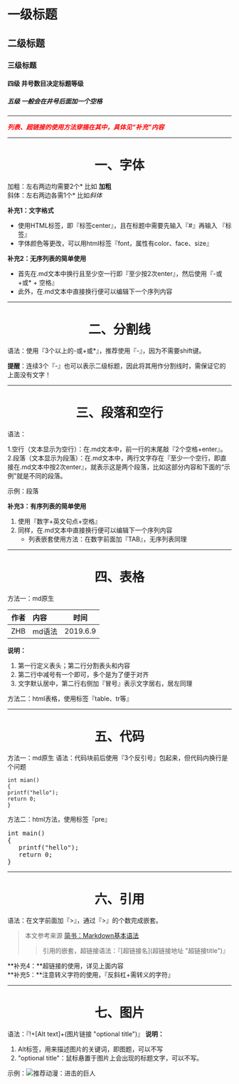 # 一级标题
## 二级标题
### 三级标题
#### 四级 井号数目决定标题等级
##### 五级 一般会在井号后面加一个空格

------------------------------------------------------
<font color=red>***列表、超链接的使用方法穿插在其中，具体见“补充”内容***</font>

------------------------------------------------------
# <center>一、字体</center>
加粗：左右两边均需要2个* 比如 **加粗**  
斜体：左右两边各需1个* 比如*斜体*  

**补充1：文字格式**  

- 使用HTML标签，即『标签center』，且在标题中需要先输入『#』再输入 『标签』
- 字体颜色等更改，可以用html标签『font，属性有color、face、size』

**补充2：无序列表的简单使用**  
  
- 首先在.md文本中换行且至少空一行即『至少按2次enter』，然后使用『-或+或* + 空格』
- 此外，在.md文本中直接换行便可以编辑下一个序列内容  

------------------------------------------------------
# <center>二、分割线</center>
语法：使用『3个以上的-或+或*』，推荐使用『-』，因为不需要shift键。

**提醒**：连续3个『-』也可以表示二级标题，因此将其用作分割线时，需保证它的上面没有文字！

--------------------------------------------------------
# <center>三、段落和空行</center>
语法：

1.空行（文本显示为空行）：在.md文本中，前一行的末尾敲『2个空格+enter』。  
2.段落（文本显示为段落）：在.md文本中，两行文字存在『至少一个空行，即直接在.md文本中按2次enter』，就表示这是两个段落，比如这部分内容和下面的“示例"就是不同的段落。

示例：段落

**补充3：有序列表的简单使用**

1. 使用『数字+英文句点+空格』
2. 同样，在.md文本中直接换行便可以编辑下一个序列内容
	- 列表嵌套使用方法：在数字前面加『TAB』，无序列表同理

---------------------------------------------------------
# <center>四、表格</center>
方法一：md原生

|作者|内容|时间 
|--:|:-----|--- 
|ZHB|md语法|2019.6.9

**说明：**

1. 第一行定义表头；第二行分割表头和内容
2. 第二行中减号有一个即可，多个是为了便于对齐
3. 文字默认居中，第二行右侧加『冒号』表示文字居右，居左同理

方法二：html表格，使用标签『table、tr等』

---------------------------------------------------------
# <center>五、代码</center>
方法一：md原生
语法：代码块前后使用『3个反引号』包起来，但代码内换行是个问题

```
int mian()		
{  
printf("hello");  
return 0;  
}  

```  

方法二：html方法，使用标签『pre』 
<pre>
int main()
{
   printf("hello");
   return 0;
}
</pre>

--------------------------------------------------------
# <center>六、引用</center>
语法：在文字前面加『>』，通过『>』的个数完成嵌套。  
>本文参考来源 [简书：Markdown基本语法](https://www.jianshu.com/p/191d1e21f7ed)
>>引用的嵌套，超链接语法：『\[超链接名](超链接地址 "超链接title")』

**补充4：**超链接的使用，详见上面内容  
**补充5：**注意转义字符的使用，『反斜杠+需转义的字符』

--------------------------------------------------------
# <center>七、图片</center>
语法：『!+[Alt text]+(图片链接 "optional title")』
**说明：**

1. Alt标签，用来描述图片的关键词，即图题，可以不写
2. "optional title"：鼠标悬置于图片上会出现的标题文字，可以不写。

示例：![推荐动漫：进击的巨人](https://image.baidu.com/search/detail?ct=503316480&z=0&ipn=false&word=%E8%BF%9B%E5%87%BB%E7%9A%84%E5%B7%A8%E4%BA%BA%E6%A1%8C%E9%9D%A2%E5%A3%81%E7%BA%B8&step_word=&hs=0&pn=19&spn=0&di=60170&pi=0&rn=1&tn=baiduimagedetail&is=0%2C0&istype=0&ie=utf-8&oe=utf-8&in=&cl=2&lm=-1&st=-1&cs=1578613769%2C4122577840&os=150862521%2C691957327&simid=3276943202%2C4287889156&adpicid=0&lpn=0&ln=1854&fr=&fmq=1560079780304_R&fm=rs8&ic=undefined&s=undefined&hd=undefined&latest=undefined&copyright=undefined&se=&sme=&tab=0&width=undefined&height=undefined&face=undefined&ist=&jit=&cg=wallpaper&bdtype=0&oriquery=%E8%BF%9B%E5%87%BB%E7%9A%84%E5%B7%A8%E4%BA%BA%E7%AC%AC%E4%B8%89%E5%AD%A3%E5%A3%81%E7%BA%B8&objurl=http%3A%2F%2Fb-ssl.duitang.com%2Fuploads%2Fitem%2F201312%2F27%2F20131227143013_CikzU.jpeg&fromurl=ippr_z2C%24qAzdH3FAzdH3Fooo_z%26e3B17tpwg2_z%26e3Bv54AzdH3Fks52AzdH3F%3Ft1%3D8880d99b0&gsm=0&rpstart=0&rpnum=0&islist=&querylist=&force=undefined)
